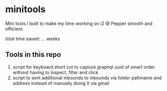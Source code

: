 # minitools

Mini tools I built to make my time working on i2 @ Pepper smooth and efficient.

total time saved: ... weeks 

## Tools in this repo
1. script for keyboard short cut to capture graphql uuid of smart order without having to inspect, filter and click
2. script to sent additional inbounds to inbounds via folder pathname and address instead of manually doing it via gmail

